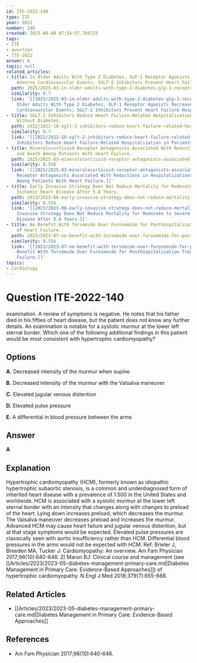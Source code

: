 ```yaml
---
id: ITE-2022-140
type: ITE
year: 2022
number: 140
created: 2025-08-08 07:54:57.704725
tags:
- ITE
- question
- ITE-2022
answer: A
topic: null
related_articles:
- title: In Older Adults With Type 2 Diabetes, GLP-1 Receptor Agonists Decrease Major
    Adverse Cardiovascular Events; SGLT-2 Inhibitors Prevent Heart Failure Hospitalizations.
  path: 2025/2025-03-in-older-adults-with-type-2-diabetes-glp-1-receptor-agonists.md
  similarity: 0.7
  link: '[[2025/2025-03-in-older-adults-with-type-2-diabetes-glp-1-receptor-agonists|In
    Older Adults With Type 2 Diabetes, GLP-1 Receptor Agonists Decrease Major Adverse
    Cardiovascular Events; SGLT-2 Inhibitors Prevent Heart Failure Hospitalizations.]]'
- title: SGLT-2 Inhibitors Reduce Heart Failure-Related Hospitalization in Patients
    Without Diabetes.
  path: 2022/2022-10-sglt-2-inhibitors-reduce-heart-failure-related-hospitalizati.md
  similarity: 0.7
  link: '[[2022/2022-10-sglt-2-inhibitors-reduce-heart-failure-related-hospitalizati|SGLT-2
    Inhibitors Reduce Heart Failure-Related Hospitalization in Patients Without Diabetes.]]'
- title: Mineralocorticoid Receptor Antagonists Associated With Reductions in Hospitalizations
    and Death Among Patients With Heart Failure.
  path: 2025/2025-03-mineralocorticoid-receptor-antagonists-associated-with-reduc.md
  similarity: 0.556
  link: '[[2025/2025-03-mineralocorticoid-receptor-antagonists-associated-with-reduc|Mineralocorticoid
    Receptor Antagonists Associated With Reductions in Hospitalizations and Death
    Among Patients With Heart Failure.]]'
- title: Early Invasive Strategy Does Not Reduce Mortality for Moderate to Severe
    Ischemic Heart Disease After 5.8 Years.
  path: 2023/2023-08-early-invasive-strategy-does-not-reduce-mortality-for-modera.md
  similarity: 0.556
  link: '[[2023/2023-08-early-invasive-strategy-does-not-reduce-mortality-for-modera|Early
    Invasive Strategy Does Not Reduce Mortality for Moderate to Severe Ischemic Heart
    Disease After 5.8 Years.]]'
- title: No Benefit With Torsemide Over Furosemide for Posthospitalization Treatment
    of Heart Failure.
  path: 2023/2023-07-no-benefit-with-torsemide-over-furosemide-for-posthospitaliz.md
  similarity: 0.556
  link: '[[2023/2023-07-no-benefit-with-torsemide-over-furosemide-for-posthospitaliz|No
    Benefit With Torsemide Over Furosemide for Posthospitalization Treatment of Heart
    Failure.]]'
topics:
- Cardiology
---
```


# Question ITE-2022-140

examination. A review of symptoms is negative. He notes that his father died in his fifties of heart disease, but the patient does not know any further details. An examination is notable for a systolic murmur at the lower left sternal border. Which one of the following additional findings in this patient would be most consistent with hypertrophic cardiomyopathy?

## Options

**A.** Decreased intensity of the murmur when supine

**B.** Decreased intensity of the murmur with the Valsalva maneuver

**C.** Elevated jugular venous distention

**D.** Elevated pulse pressure

**E.** A differential in blood pressure between the arms

## Answer

**A**

## Explanation

Hypertrophic cardiomyopathy (HCM), formerly known as idiopathic hypertrophic subaortic stenosis, is
a common and underdiagnosed form of inherited heart disease with a prevalence of 1:500 in the United
States and worldwide. HCM is associated with a systolic murmur at the lower left sternal border with an
intensity that changes along with changes to preload of the heart. Lying down increases preload, which
decreases the murmur. The Valsalva maneuver decreases preload and increases the murmur. Advanced
HCM may cause heart failure and jugular venous distention, but at that stage symptoms would be expected.
Elevated pulse pressures are classically seen with aortic insufficiency rather than HCM. Differential blood
pressures in the arms would not be expected with HCM.
Ref: Brieler J, Breeden MA, Tucker J: Cardiomyopathy: An overview. Am Fam Physician  2017;96(10):640-646. 2) Maron BJ:
Clinical course and management (see [[Articles/2023/2023-05-diabetes-management-primary-care.md|Diabetes Management in Primary Care: Evidence-Based Approaches]]) of hypertrophic cardiomyopathy. N Engl J Med  2018;379(7):655-668.



## Related Articles

- [[Articles/2023/2023-05-diabetes-management-primary-care.md|Diabetes Management in Primary Care: Evidence-Based Approaches]]

## References

- Am Fam Physician  2017;96(10):640-646.
